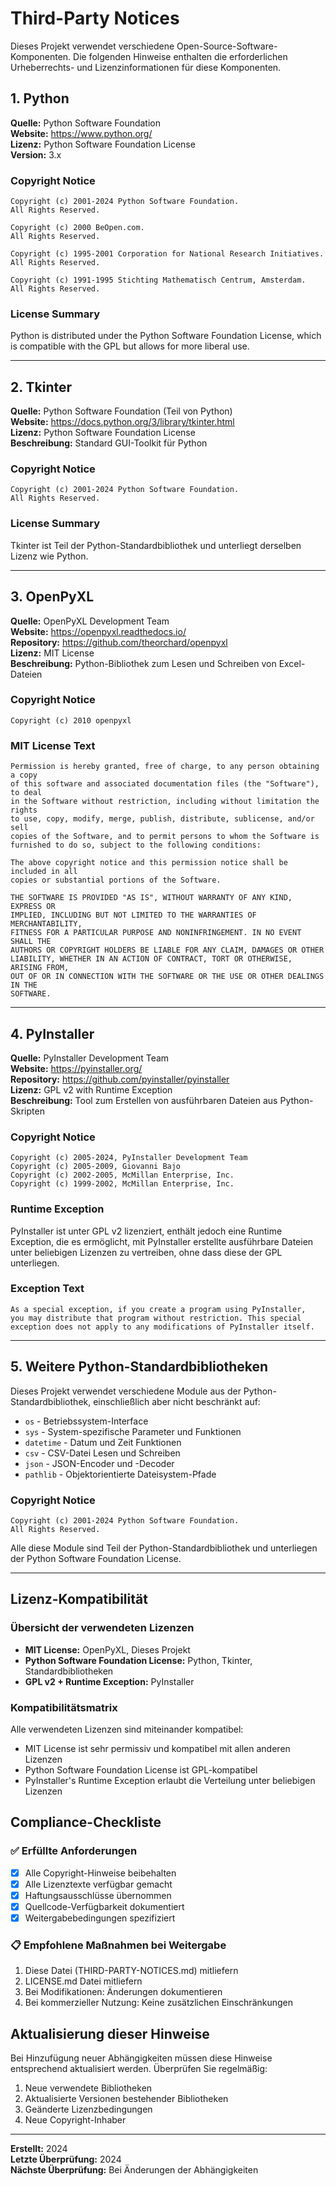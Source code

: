 # Third-Party Notices

Dieses Projekt verwendet verschiedene Open-Source-Software-Komponenten. Die folgenden Hinweise enthalten die erforderlichen Urheberrechts- und Lizenzinformationen für diese Komponenten.

## 1. Python

**Quelle:** Python Software Foundation  
**Website:** https://www.python.org/  
**Lizenz:** Python Software Foundation License  
**Version:** 3.x  

### Copyright Notice
```
Copyright (c) 2001-2024 Python Software Foundation.
All Rights Reserved.

Copyright (c) 2000 BeOpen.com.
All Rights Reserved.

Copyright (c) 1995-2001 Corporation for National Research Initiatives.
All Rights Reserved.

Copyright (c) 1991-1995 Stichting Mathematisch Centrum, Amsterdam.
All Rights Reserved.
```

### License Summary
Python is distributed under the Python Software Foundation License, which is compatible with the GPL but allows for more liberal use.

---

## 2. Tkinter

**Quelle:** Python Software Foundation (Teil von Python)  
**Website:** https://docs.python.org/3/library/tkinter.html  
**Lizenz:** Python Software Foundation License  
**Beschreibung:** Standard GUI-Toolkit für Python  

### Copyright Notice
```
Copyright (c) 2001-2024 Python Software Foundation.
All Rights Reserved.
```

### License Summary
Tkinter ist Teil der Python-Standardbibliothek und unterliegt derselben Lizenz wie Python.

---

## 3. OpenPyXL

**Quelle:** OpenPyXL Development Team  
**Website:** https://openpyxl.readthedocs.io/  
**Repository:** https://github.com/theorchard/openpyxl  
**Lizenz:** MIT License  
**Beschreibung:** Python-Bibliothek zum Lesen und Schreiben von Excel-Dateien  

### Copyright Notice
```
Copyright (c) 2010 openpyxl
```

### MIT License Text
```
Permission is hereby granted, free of charge, to any person obtaining a copy
of this software and associated documentation files (the "Software"), to deal
in the Software without restriction, including without limitation the rights
to use, copy, modify, merge, publish, distribute, sublicense, and/or sell
copies of the Software, and to permit persons to whom the Software is
furnished to do so, subject to the following conditions:

The above copyright notice and this permission notice shall be included in all
copies or substantial portions of the Software.

THE SOFTWARE IS PROVIDED "AS IS", WITHOUT WARRANTY OF ANY KIND, EXPRESS OR
IMPLIED, INCLUDING BUT NOT LIMITED TO THE WARRANTIES OF MERCHANTABILITY,
FITNESS FOR A PARTICULAR PURPOSE AND NONINFRINGEMENT. IN NO EVENT SHALL THE
AUTHORS OR COPYRIGHT HOLDERS BE LIABLE FOR ANY CLAIM, DAMAGES OR OTHER
LIABILITY, WHETHER IN AN ACTION OF CONTRACT, TORT OR OTHERWISE, ARISING FROM,
OUT OF OR IN CONNECTION WITH THE SOFTWARE OR THE USE OR OTHER DEALINGS IN THE
SOFTWARE.
```

---

## 4. PyInstaller

**Quelle:** PyInstaller Development Team  
**Website:** https://pyinstaller.org/  
**Repository:** https://github.com/pyinstaller/pyinstaller  
**Lizenz:** GPL v2 with Runtime Exception  
**Beschreibung:** Tool zum Erstellen von ausführbaren Dateien aus Python-Skripten  

### Copyright Notice
```
Copyright (c) 2005-2024, PyInstaller Development Team
Copyright (c) 2005-2009, Giovanni Bajo
Copyright (c) 2002-2005, McMillan Enterprise, Inc.
Copyright (c) 1999-2002, McMillan Enterprise, Inc.
```

### Runtime Exception
PyInstaller ist unter GPL v2 lizenziert, enthält jedoch eine Runtime Exception, die es ermöglicht, mit PyInstaller erstellte ausführbare Dateien unter beliebigen Lizenzen zu vertreiben, ohne dass diese der GPL unterliegen.

### Exception Text
```
As a special exception, if you create a program using PyInstaller,
you may distribute that program without restriction. This special
exception does not apply to any modifications of PyInstaller itself.
```

---

## 5. Weitere Python-Standardbibliotheken

Dieses Projekt verwendet verschiedene Module aus der Python-Standardbibliothek, einschließlich aber nicht beschränkt auf:

- `os` - Betriebssystem-Interface
- `sys` - System-spezifische Parameter und Funktionen
- `datetime` - Datum und Zeit Funktionen
- `csv` - CSV-Datei Lesen und Schreiben
- `json` - JSON-Encoder und -Decoder
- `pathlib` - Objektorientierte Dateisystem-Pfade

### Copyright Notice
```
Copyright (c) 2001-2024 Python Software Foundation.
All Rights Reserved.
```

Alle diese Module sind Teil der Python-Standardbibliothek und unterliegen der Python Software Foundation License.

---

## Lizenz-Kompatibilität

### Übersicht der verwendeten Lizenzen
- **MIT License:** OpenPyXL, Dieses Projekt
- **Python Software Foundation License:** Python, Tkinter, Standardbibliotheken
- **GPL v2 + Runtime Exception:** PyInstaller

### Kompatibilitätsmatrix
Alle verwendeten Lizenzen sind miteinander kompatibel:
- MIT License ist sehr permissiv und kompatibel mit allen anderen Lizenzen
- Python Software Foundation License ist GPL-kompatibel
- PyInstaller's Runtime Exception erlaubt die Verteilung unter beliebigen Lizenzen

## Compliance-Checkliste

### ✅ Erfüllte Anforderungen
- [x] Alle Copyright-Hinweise beibehalten
- [x] Alle Lizenztexte verfügbar gemacht
- [x] Haftungsausschlüsse übernommen
- [x] Quellcode-Verfügbarkeit dokumentiert
- [x] Weitergabebedingungen spezifiziert

### 📋 Empfohlene Maßnahmen bei Weitergabe
1. Diese Datei (THIRD-PARTY-NOTICES.md) mitliefern
2. LICENSE.md Datei mitliefern
3. Bei Modifikationen: Änderungen dokumentieren
4. Bei kommerzieller Nutzung: Keine zusätzlichen Einschränkungen

## Aktualisierung dieser Hinweise

Bei Hinzufügung neuer Abhängigkeiten müssen diese Hinweise entsprechend aktualisiert werden. Überprüfen Sie regelmäßig:

1. Neue verwendete Bibliotheken
2. Aktualisierte Versionen bestehender Bibliotheken
3. Geänderte Lizenzbedingungen
4. Neue Copyright-Inhaber

---

**Erstellt:** 2024  
**Letzte Überprüfung:** 2024  
**Nächste Überprüfung:** Bei Änderungen der Abhängigkeiten